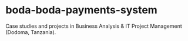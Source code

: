 # boda-boda-payments-system
Case studies and projects in Business Analysis &amp; IT Project Management (Dodoma, Tanzania).

